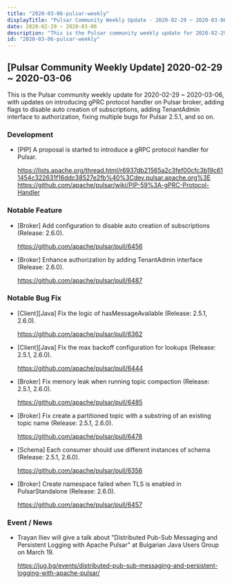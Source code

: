 ```yaml
---
title: "2020-03-06-pulsar-weekly"
displayTitle: "Pulsar Community Weekly Update - 2020-02-29 ~ 2020-03-06"
date: 2020-02-29 ~ 2020-03-06
description: "This is the Pulsar community weekly update for 2020-02-29 ~ 2020-03-06, with updates on introducing gPRC protocol handler on Pulsar broker, adding flags to disable auto creation of subscriptions, adding TenantAdmin interface to authorization, fixing multiple bugs for Pulsar 2.5.1, and so on."
id: "2020-03-06-pulsar-weekly"
---
```


## [Pulsar Community Weekly Update] 2020-02-29 ~ 2020-03-06

This is the Pulsar community weekly update for 2020-02-29 ~ 2020-03-06, with updates on introducing gPRC protocol handler on Pulsar broker, adding flags to disable auto creation of subscriptions, adding TenantAdmin interface to authorization, fixing multiple bugs for Pulsar 2.5.1, and so on.

### Development

- [PIP] A proposal is started to introduce a gRPC protocol handler for Pulsar.

    https://lists.apache.org/thread.html/r6937db21565a2c3fef00cfc3b19c611454c322631f16ddc38527e2fb%40%3Cdev.pulsar.apache.org%3E
    https://github.com/apache/pulsar/wiki/PIP-59%3A-gPRC-Protocol-Handler

### Notable Feature

- [Broker] Add configuration to disable auto creation of subscriptions (Release: 2.6.0).

    https://github.com/apache/pulsar/pull/6456
    
- [Broker] Enhance authorization by adding TenantAdmin interface (Release: 2.6.0).

    https://github.com/apache/pulsar/pull/6487

### Notable Bug Fix

- [Client][Java] Fix the logic of hasMessageAvailable (Release: 2.5.1, 2.6.0).

    https://github.com/apache/pulsar/pull/6362
    
- [Client][Java] Fix the max backoff configuration for lookups (Release: 2.5.1, 2.6.0).

    https://github.com/apache/pulsar/pull/6444
    
- [Broker] Fix memory leak when running topic compaction (Release: 2.5.1, 2.6.0).

    https://github.com/apache/pulsar/pull/6485
    
- [Broker] Fix create a partitioned topic with a substring of an existing topic name (Release: 2.5.1, 2.6.0).

    https://github.com/apache/pulsar/pull/6478
    
- [Schema] Each consumer should use different instances of schema (Release: 2.5.1, 2.6.0).

    https://github.com/apache/pulsar/pull/6356

- [Broker] Create namespace failed when TLS is enabled in PulsarStandalone (Release: 2.6.0).

    https://github.com/apache/pulsar/pull/6457
    
### Event / News

- Trayan Iliev will give a talk about "Distributed Pub-Sub Messaging and Persistent Logging with Apache Pulsar" at Bulgarian Java Users Group on March 19.

    https://jug.bg/events/distributed-pub-sub-messaging-and-persistent-logging-with-apache-pulsar/
    
